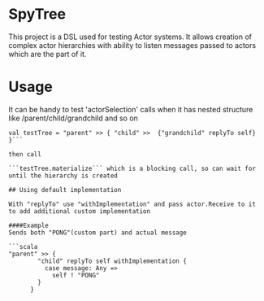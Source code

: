 SpyTree
=========================

This project is a DSL used for testing Actor systems.
It allows creation of complex actor hierarchies 
with ability to listen messages passed to actors which are the part of it.

Usage
=========================

It can be handy to test 'actorSelection' calls when it has nested structure
like /parent/child/grandchild and so on

``` import com.github.spytree.ActorListenersDSL._
val testTree = "parent" >> { "child" >>  {"grandchild" replyTo self} }```

then call 

```testTree.materialize``` which is a blocking call, so can wait for until the hierarchy is created

## Using default implementation

With "replyTo" use "withImplementation" and pass actor.Receive to it to add additional custom implementation

####Example
Sends both "PONG"(custom part) and actual message

```scala
"parent" >> {
        "child" replyTo self withImplementation {
          case message: Any =>
            self ! "PONG"
        }
      }
```